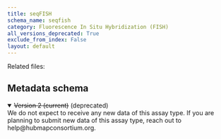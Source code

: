 ```yaml
---
title: seqFISH
schema_name: seqfish
category: Fluorescence In Situ Hybridization (FISH)
all_versions_deprecated: True
exclude_from_index: False
layout: default
---
```


Related files:





## Metadata schema


<details markdown="1" open="true"><summary><s>Version 2 (current)</s> (deprecated)</summary>
We do not expect to receive any new data of this assay type.
If you are planning to submit new data of this assay type, reach out to help@hubmapconsortium.org.
</details>



<br>

